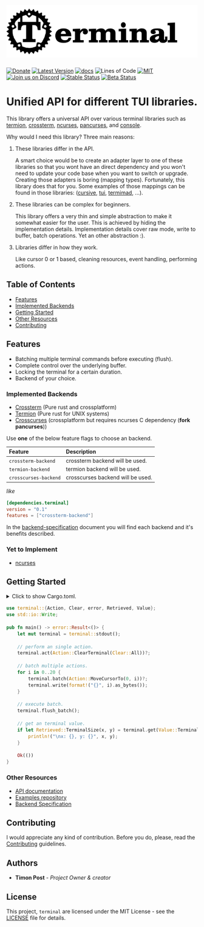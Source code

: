 <h1 align="center"><img width="550" src="docs/terminal_full.png" /></h1>

[![Donate](https://img.shields.io/badge/Donate-PayPal-green.svg)](https://www.paypal.com/cgi-bin/webscr?cmd=_s-xclick&hosted_button_id=Z8QK6XU749JB2) 
[![Latest Version][crate-badge]][crate-link] 
[![docs][docs-badge]][docs-link]
![Lines of Code][loc-badge]
[![MIT][license-badge]][license-link] 
[![Join us on Discord][discord-badge]][discord-link]
[![Stable Status][actions-stable-badge]][actions-link]
[![Beta Status][actions-nightly-badge]][actions-link]

# Unified API for different TUI libraries.

This library offers a universal API over various terminal libraries such as 
[termion][termion], [crossterm][crossterm], [ncurses][ncurses], [pancurses][pancurses], and [console][console]. 

Why would I need this library? Three main reasons:

1) These libraries differ in the API.
 
    A smart choice would be to create an adapter layer to one of these libraries so that you wont have an direct dependency 
    and you won't need to update your code base when you want to switch or upgrade. Creating those adapters is boring (mapping types).
    Fortunately, this library does that for you. Some examples of those mappings can be found in those libraries: ([cursive][cursive], [tui][tui], [termimad][termimad], ...).
2) These libraries can be complex for beginners. 
 
    This library offers a very thin and simple abstraction to make it somewhat easier for the user.
    This is achieved by hiding the implementation details. 
    Implementation details cover raw mode, write to buffer, batch operations.
    Yet an other abstraction :).

3) Libraries differ in how they work. 

    Like cursor 0 or 1 based, cleaning resources, event handling, performing actions.  


## Table of Contents

* [Features](#features)
* [Implemented Backends](#implemented-backends)
* [Getting Started](#getting-started)
* [Other Resources](#other-resources)
* [Contributing](#contributing)

## Features

- Batching multiple terminal commands before executing (flush).
- Complete control over the underlying buffer.
- Locking the terminal for a certain duration.
- Backend of your choice.

    
<!--
WARNING: Do not change following heading title as it's used in the URL by other crates!
-->

### Implemented Backends

- [Crossterm][crossterm] (Pure rust and crossplatform)
- [Termion][termion] (Pure rust for UNIX systems)
- [Crosscurses][crosscurses] (crossplatform but requires ncurses C dependency (**fork pancurses**))

Use **one** of the below feature flags to choose an backend. 

| Feature | Description |
| :------ | :------ |
| `crossterm-backend` | crossterm backend will be used.|
| `termion-backend` | termion backend will be used.|
| `crosscurses-backend` | crosscurses backend will be used.|

_like_
```toml
[dependencies.terminal]
version = "0.1"
features = ["crossterm-backend"] 
```

In the [backend-specification](docs/backend-specification.md) document you will find each backend and it's benefits described.

### Yet to Implement
- [ncurses][ncurses]

## Getting Started

<details>
<summary>
Click to show Cargo.toml.
</summary>

```toml
[dependencies]
terminal = "0.1"
features = ["your_backend_choice"] 
```

</details>
<p></p>
 
```rust
use terminal::{Action, Clear, error, Retrieved, Value};
use std::io::Write;

pub fn main() -> error::Result<()> {
    let mut terminal = terminal::stdout();

    // perform an single action.
    terminal.act(Action::ClearTerminal(Clear::All))?;

    // batch multiple actions.
    for i in 0..20 {
        terminal.batch(Action::MoveCursorTo(0, i))?;
        terminal.write(format!("{}", i).as_bytes());
    }

    // execute batch.
    terminal.flush_batch();

    // get an terminal value.
    if let Retrieved::TerminalSize(x, y) = terminal.get(Value::TerminalSize)? {
        println!("\nx: {}, y: {}", x, y);
    }

    Ok(())
}
```

### Other Resources

- [API documentation](https://docs.rs/terminal/)
- [Examples repository](https://github.com/crossterm-rs/terminal/examples)
- [Backend Specification](docs/backend-specification.md)

## Contributing
  
I would appreciate any kind of contribution. Before you do, please,
read the [Contributing](docs/CONTRIBUTING.md) guidelines.

## Authors

* **Timon Post** - *Project Owner & creator*

## License

This project, `terminal` are licensed under the MIT
License - see the [LICENSE](https://github.com/crossterm-rs/terminal/blob/master/LICENSE) file for details.

[crate-badge]: https://img.shields.io/crates/v/terminal.svg
[crate-link]: https://crates.io/crates/terminal

[license-badge]: https://img.shields.io/badge/license-MIT-blue.svg
[license-link]: terminal/LICENSE

[docs-badge]: https://docs.rs/terminal/badge.svg
[docs-link]: https://docs.rs/terminal/

[discord-badge]: https://img.shields.io/discord/560857607196377088.svg?logo=discord
[discord-link]: https://discord.gg/K4nyTDB

[actions-link]: https://github.com/crossterm-rs/terminal/actions
[actions-stable-badge]: https://github.com/crossterm-rs/terminal/workflows/Terminal%20Adapter%20Test/badge.svg
[actions-nightly-badge]: https://github.com/crossterm-rs/terminal/workflows/Terminal%20Adapter%20Test/badge.svg

[loc-badge]: https://tokei.rs/b1/github/crossterm-rs/terminal?category=code

[termion]: https://crates.io/crates/termion
[crossterm]: https://crates.io/crates/crossterm
[cursive]: https://crates.io/crates/cursive
[tui]: https://crates.io/crates/tui
[termimad]: https://crates.io/crates/termimad
[ncurses]: https://crates.io/crates/ncurses
[crosscurses]: https://crates.io/crates/crosscurses
[pancurses]: https://crates.io/crates/pancurses
[console]: https://crates.io/crates/console